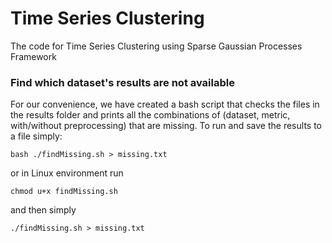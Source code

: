 # Time Series Clustering
The code for Time Series Clustering using Sparse Gaussian Processes Framework


### Find which dataset's results are not available 
For our convenience, we have created a bash script that checks the files in the results folder and prints all the combinations of (dataset, metric, with/without preprocessing) that are missing. To run and save the results to a file simply:
```
bash ./findMissing.sh > missing.txt
```
or in Linux environment run 
```
chmod u+x findMissing.sh  
```
and then simply
```
./findMissing.sh > missing.txt
```
